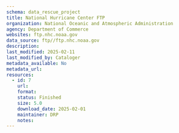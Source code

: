 ```yaml
---
schema: data_rescue_project 
title: National Hurricane Center FTP
organization: National Oceanic and Atmospheric Administration
agency: Department of Commerce
websites: ftp.nhc.noaa.gov
data_source: ftp//ftp.nhc.noaa.gov
description: 
last_modified: 2025-02-11
last_modified_by: Cataloger
metadata_available: No
metadata_url: 
resources:
  - id: 7
    url: 
    format: 
    status: Finished
    size: 5.0
    download_date: 2025-02-01
    maintainer: DRP
    notes: 
---
```


